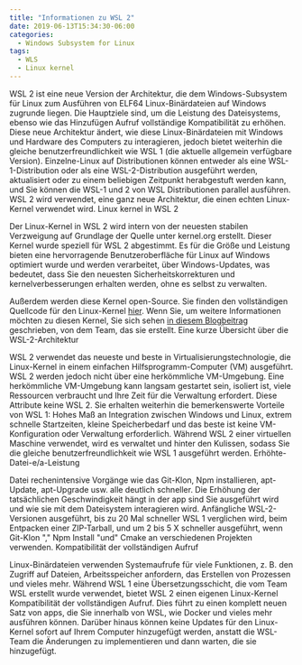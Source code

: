 ```yaml
---
title: "Informationen zu WSL 2"
date: 2019-06-13T15:34:30-06:00
categories:
  - Windows Subsystem for Linux
tags:
  - WLS
  - Linux kernel
---
```


WSL 2 ist eine neue Version der Architektur, die dem Windows-Subsystem für Linux zum Ausführen von ELF64 Linux-Binärdateien auf Windows zugrunde liegen. Die Hauptziele sind, um die Leistung des Dateisystems, ebenso wie das Hinzufügen Aufruf vollständige Kompatibilität zu erhöhen. Diese neue Architektur ändert, wie diese Linux-Binärdateien mit Windows und Hardware des Computers zu interagieren, jedoch bietet weiterhin die gleiche benutzerfreundlichkeit wie WSL 1 (die aktuelle allgemein verfügbare Version). Einzelne-Linux auf Distributionen können entweder als eine WSL-1-Distribution oder als eine WSL-2-Distribution ausgeführt werden, aktualisiert oder zu einem beliebigen Zeitpunkt herabgestuft werden kann, und Sie können die WSL-1 und 2 von WSL Distributionen parallel ausführen. WSL 2 wird verwendet, eine ganz neue Architektur, die einen echten Linux-Kernel verwendet wird.
Linux kernel in WSL 2

Der Linux-Kernel in WSL 2 wird intern von der neuesten stabilen Verzweigung auf Grundlage der Quelle unter kernel.org erstellt. Dieser Kernel wurde speziell für WSL 2 abgestimmt. Es für die Größe und Leistung bieten eine hervorragende Benutzeroberfläche für Linux auf Windows optimiert wurde und werden verarbeitet, über Windows-Updates, was bedeutet, dass Sie den neuesten Sicherheitskorrekturen und kernelverbesserungen erhalten werden, ohne es selbst zu verwalten.

Außerdem werden diese Kernel open-Source. Sie finden den vollständigen Quellcode für den Linux-Kernel [hier](https://thirdpartysource.microsoft.com/download/Windows%20Subsystem%20for%20Linux%20v2/May%202019/WSLv2-Linux-Kernel-master.zip). Wenn Sie, um weitere Informationen möchten zu diesen Kernel, Sie sich sehen [in diesem Blogbeitrag](https://devblogs.microsoft.com/commandline/shipping-a-linux-kernel-with-windows/) geschrieben, von dem Team, das sie erstellt.
Eine kurze Übersicht über die WSL-2-Architektur

WSL 2 verwendet das neueste und beste in Virtualisierungstechnologie, die Linux-Kernel in einem einfachen Hilfsprogramm-Computer (VM) ausgeführt. WSL 2 werden jedoch nicht über eine herkömmliche VM-Umgebung. Eine herkömmliche VM-Umgebung kann langsam gestartet sein, isoliert ist, viele Ressourcen verbraucht und Ihre Zeit für die Verwaltung erfordert. Diese Attribute keine WSL 2. Sie erhalten weiterhin die bemerkenswerte Vorteile von WSL 1: Hohes Maß an Integration zwischen Windows und Linux, extrem schnelle Startzeiten, kleine Speicherbedarf und das beste ist keine VM-Konfiguration oder Verwaltung erforderlich. Während WSL 2 einer virtuellen Maschine verwendet, wird es verwaltet und hinter den Kulissen, sodass Sie die gleiche benutzerfreundlichkeit wie WSL 1 ausgeführt werden.
Erhöhte-Datei-e/a-Leistung

Datei rechenintensive Vorgänge wie das Git-Klon, Npm installieren, apt-Update, apt-Upgrade usw. alle deutlich schneller. Die Erhöhung der tatsächlichen Geschwindigkeit hängt in der app sind Sie ausgeführt wird und wie sie mit dem Dateisystem interagieren wird. Anfängliche WSL-2-Versionen ausgeführt, bis zu 20 Mal schneller WSL 1 verglichen wird, beim Entpacken einer ZIP-Tarball, und um 2 bis 5 X schneller ausgeführt, wenn Git-Klon "," Npm Install "und" Cmake an verschiedenen Projekten verwenden.
Kompatibilität der vollständigen Aufruf

Linux-Binärdateien verwenden Systemaufrufe für viele Funktionen, z. B. den Zugriff auf Dateien, Arbeitsspeicher anfordern, das Erstellen von Prozessen und vieles mehr. Während WSL 1 eine Übersetzungsschicht, die vom Team WSL erstellt wurde verwendet, bietet WSL 2 einen eigenen Linux-Kernel Kompatibilität der vollständigen Aufruf. Dies führt zu einen komplett neuen Satz von apps, die Sie innerhalb von WSL, wie Docker und vieles mehr ausführen können. Darüber hinaus können keine Updates für den Linux-Kernel sofort auf Ihrem Computer hinzugefügt werden, anstatt die WSL-Team die Änderungen zu implementieren und dann warten, die sie hinzugefügt.
